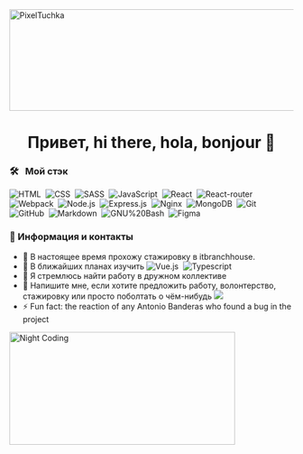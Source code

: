 <!--![Sasha](https://sun9-17.userapi.com/c639526/v639526285/23b8a/_VNDZBII80M.jpg)-->
<img alt="PixelTuchka" src="https://sun9-17.userapi.com/c639526/v639526285/23b8a/_VNDZBII80M.jpg" width=1590px height=180px/>
<h1 align=center>Привет, hi there, hola, bonjour  🤙</h1>

### 🛠 &nbsp; Мой стэк 

![HTML](https://img.shields.io/badge/-HTML-05122A?style=flat&logo=HTML5)&nbsp;
![CSS](https://img.shields.io/badge/-CSS-05122A?style=flat&logo=CSS3&logoColor=1572B6)&nbsp;
![SASS](https://img.shields.io/badge/-SASS-05122A?style=flat&logo=sass)&nbsp;
![JavaScript](https://img.shields.io/badge/-JavaScript-05122A?style=flat&logo=javascript)&nbsp;
![React](https://img.shields.io/badge/-React-05122A?style=flat&logo=react)&nbsp;
![React-router](https://img.shields.io/badge/-React_Router-05122A?style=flat&logo=react-router)&nbsp;
![Webpack](https://img.shields.io/badge/-Webpack-05122A?style=flat&logo=webpack)&nbsp;
![Node.js](https://img.shields.io/badge/-Node.js-05122A?style=flat&logo=node.js)&nbsp;
![Express.js](https://img.shields.io/badge/-Express.js-05122A?style=flat&logo=Express.js&logoColor=1572B6)&nbsp;
![Nginx](https://img.shields.io/badge/-Nginx-05122A?style=flat&logo=nginx&logoColor=036d33)&nbsp;
![MongoDB](https://img.shields.io/badge/-MongoDB-05122A?style=flat&logo=mongodb)&nbsp;
![Git](https://img.shields.io/badge/-Git-05122A?style=flat&logo=git)&nbsp;
![GitHub](https://img.shields.io/badge/-GitHub-05122A?style=flat&logo=github)&nbsp;
![Markdown](https://img.shields.io/badge/-Markdown-05122A?style=flat&logo=markdown)&nbsp;
![GNU%20Bash](https://img.shields.io/badge/-GNU%20Bash-05122A?style=flat&logo=GNU%20Bash&logoColor=white)&nbsp;
![Figma](https://img.shields.io/badge/-Figma-05122A?style=flat&logo=figma)&nbsp;

### 🤙 Информация и контакты

* 🔭 В настоящее время прохожу стажировку в itbranchhouse.
* 🌱 В ближайших планах изучить
![Vue.js](https://img.shields.io/badge/-Vue.js-35495E?style=flat&logo=vue.js)&nbsp;
![Typescript](https://img.shields.io/badge/-Typescript-007ACC?style=flat&logo=typescript&logoColor=white)&nbsp;
* 👯 Я стремлюсь найти работу в дружном коллективе 
* 💬 Напишите мне, если хотите предложить работу, волонтерство, стажировку или просто поболтать о чём-нибудь
 <a href="https://t.me/SAnshukov"><img src="https://img.shields.io/badge/Telegram-2CA5E0?&logo=telegram&logoColor=white"/></a>
* ⚡ Fun fact: the reaction of any Antonio Banderas who found a bug in the project
<img alt="Night Coding" src="https://thumbs.gfycat.com/SlightDelectableArgentineruddyduck.webp" align="left" width=400px height=200px/>
